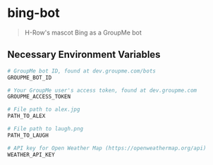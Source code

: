 # bing-bot

> H-Row's mascot Bing as a GroupMe bot

## Necessary Environment Variables

```bash
# GroupMe bot ID, found at dev.groupme.com/bots
GROUPME_BOT_ID

# Your GroupMe user's access token, found at dev.groupme.com
GROUPME_ACCESS_TOKEN

# File path to alex.jpg
PATH_TO_ALEX

# File path to laugh.png
PATH_TO_LAUGH

# API key for Open Weather Map (https://openweathermap.org/api)
WEATHER_API_KEY
```
